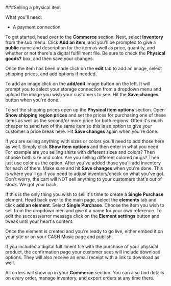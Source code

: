 
###Selling a physical item

What you'll need:

- A payment connection 

To get started, head over to the **Commerce** section. Next, select **Inventory** from the sub menu. Click **Add an item**, and you'll be prompted to give a **public** name and description for the item as well as price, quantity, and whether or not there's a digital fulfillment file. Be sure to check the **Physical goods?** box, and then save your changes.

Once the item has been made click on the **edit** tab to add an image, select shipping prices, and add options if needed. 

To add an image click on the **add/edit** image button on the left. It will prompt you to select your storage connection from a dropdown menu and upload the image you wish your customers to see. Hit the **Save changes** button when you're done. 

To set the shipping prices open up the **Physical item options** section. Open **Show shipping region prices** and set the prices for purchasing one of these items as well as the second/or more price for both regions. Often it's much cheaper to send two of the same item so this is an option to give your customer a price break here. Hit **Save changes** again when you're done. 

If you are selling anything with sizes or colors you'll need to add those here as well. Simply click **Show item options** and then enter in what you need. For example are you selling shirts with different sizes and colors? Then choose both size and color. Are you selling different colored mugs? Then just use color as the option. After you've added those you'll add inventory for each of them. Make sure and hit **Save changes** when you're done. This is where you'll go if you need to adjust inventory/check on what you've got. Don't worry, the cart will NOT sell anything to your customers that's out of stock. We got your back. 

If this is the only thing you wish to sell it's time to create a **Single Purchase** element. Head back over to the main page, select the **elements** tab and click **add an element**. Select **Single Purchase**. Choose the item you wish to sell from the dropdown men and give it a name for your own reference. To edit the success/error message click on the **Element settings** button and tweak until your heart's content. 

Once the element is created and you're ready to go live, either embed it on your site or on your CASH Music page and publish. 

If you included a digital fulfillment file with the purchase of your physical product, the confirmation page your customer sees will include download options. They will also receive an email receipt with a link to download as well. 

All orders will show up in your **Commerce** section. You can also find details on every order, manage inventory, and export orders at any time there. 
